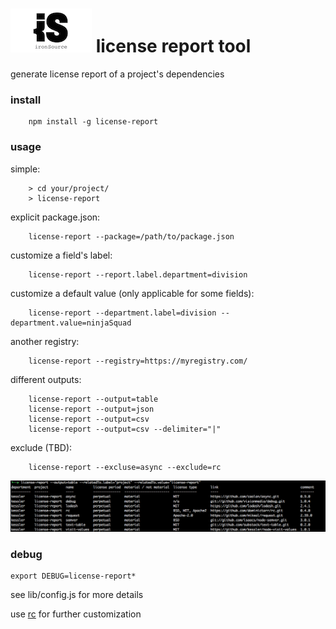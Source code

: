 # ![ironSource logo](ironsource.png) license report tool

generate license report of a project's dependencies

### install 
```
	npm install -g license-report
```

### usage
simple:
```
	> cd your/project/
	> license-report
```
explicit package.json:
```
	license-report --package=/path/to/package.json
```
customize a field's label:
```
	license-report --report.label.department=division
```
customize a default value (only applicable for some fields):
```
	license-report --department.label=division --department.value=ninjaSquad
```
another registry:
```
	license-report --registry=https://myregistry.com/
```
different outputs:
```
	license-report --output=table
	license-report --output=json
	license-report --output=csv
	license-report --output=csv --delimiter="|"
```
exclude (TBD):
```
	license-report --excluse=async --exclude=rc
```

![screenshot](screenshot.png)

### debug
```
export DEBUG=license-report*
```

see lib/config.js for more details

use [rc](https://github.com/dominictarr/rc) for further customization